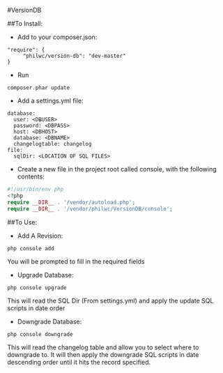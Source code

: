#VersionDB

##To Install:

* Add to your composer.json:

```
"require": {
     "philwc/version-db": "dev-master"
}
```

* Run 
    

```
composer.phar update
```

* Add a settings.yml file:

```
database:
  user: <DBUSER>
  password: <DBPASS>
  host: <DBHOST>
  database: <DBNAME>
  changelogtable: changelog
file:
  sqlDir: <LOCATION OF SQL FILES>
```

* Create a new file in the project root called console, with the following contents: 

```php
#!/usr/bin/env php
<?php
require __DIR__ . '/vendor/autoload.php';
require __DIR__ . '/vendor/philwc/VersionDB/console';
```

##To Use:

* Add A Revision:

```
php console add
```

You will be prompted to fill in the required fields

* Upgrade Database:

```
php console upgrade
```

This will read the SQL Dir (From settings.yml) and apply the update SQL scripts in date order

* Downgrade Database:

```
php console downgrade
```

This will read the changelog table and allow you to select where to downgrade to. 
It will then apply the downgrade SQL scripts in date descending order until it hits the record specified.
